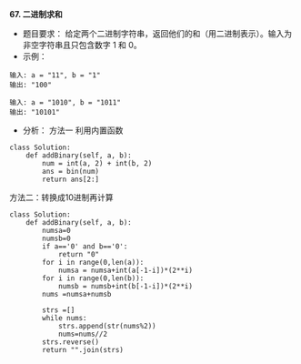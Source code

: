 **67. 二进制求和**

 - 题目要求：
给定两个二进制字符串，返回他们的和（用二进制表示）。输入为非空字符串且只包含数字 1 和 0。
 - 示例：
```
输入: a = "11", b = "1"
输出: "100"

输入: a = "1010", b = "1011"
输出: "10101"
```


 - 分析：
方法一 利用内置函数
```
class Solution:
    def addBinary(self, a, b):
        num = int(a, 2) + int(b, 2)
        ans = bin(num)
        return ans[2:]
```
方法二：转换成10进制再计算

```
class Solution:
    def addBinary(self, a, b):
        numsa=0
        numsb=0
        if a=='0' and b=='0':
            return "0"
        for i in range(0,len(a)):
            numsa = numsa+int(a[-1-i])*(2**i)
        for i in range(0,len(b)):
            numsb = numsb+int(b[-1-i])*(2**i)
        nums =numsa+numsb

        strs =[]
        while nums:
            strs.append(str(nums%2))
            nums=nums//2
        strs.reverse()
        return "".join(strs)
```